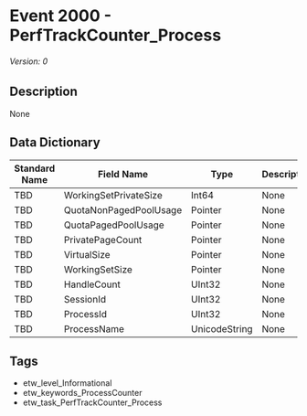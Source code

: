 # Event 2000 - PerfTrackCounter_Process
###### Version: 0

## Description
None

## Data Dictionary
|Standard Name|Field Name|Type|Description|Sample Value|
|---|---|---|---|---|
|TBD|WorkingSetPrivateSize|Int64|None|`None`|
|TBD|QuotaNonPagedPoolUsage|Pointer|None|`None`|
|TBD|QuotaPagedPoolUsage|Pointer|None|`None`|
|TBD|PrivatePageCount|Pointer|None|`None`|
|TBD|VirtualSize|Pointer|None|`None`|
|TBD|WorkingSetSize|Pointer|None|`None`|
|TBD|HandleCount|UInt32|None|`None`|
|TBD|SessionId|UInt32|None|`None`|
|TBD|ProcessId|UInt32|None|`None`|
|TBD|ProcessName|UnicodeString|None|`None`|

## Tags
* etw_level_Informational
* etw_keywords_ProcessCounter
* etw_task_PerfTrackCounter_Process